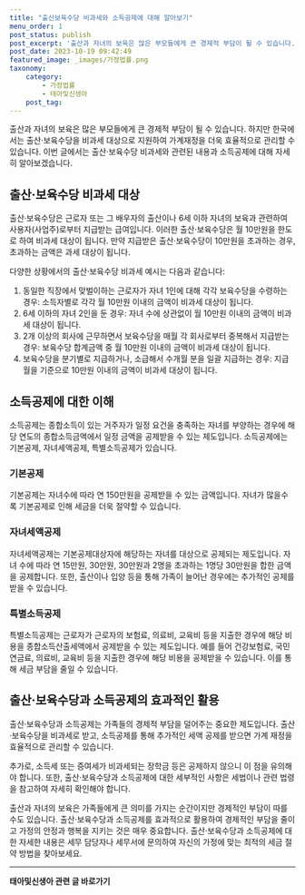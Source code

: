 ```yaml
---
title: "출산보육수당 비과세와 소득공제에 대해 알아보기"
menu_order: 1
post_status: publish
post_excerpt: '출산과 자녀의 보육은 많은 부모들에게 큰 경제적 부담이 될 수 있습니다. 하지만 한국에서는 출산 보육수당을 비과세 대상으로 지원하여 가계재정을 더욱 효율적으로 관리할 수 있습니다. 이번 글에서는 출산 보육수당 비과세와 관련된 내용과 소득공제에 대해 자세히 알아보겠습니다.'
post_date: 2023-10-19 09:42:49
featured_image: _images/가정법률.png
taxonomy:
    category:
        - 가정법률
        - 태아및신생아
    post_tag:
---
```



출산과 자녀의 보육은 많은 부모들에게 큰 경제적 부담이 될 수 있습니다. 하지만 한국에서는 출산·보육수당을 비과세 대상으로 지원하여 가계재정을 더욱 효율적으로 관리할 수 있습니다. 이번 글에서는 출산·보육수당 비과세와 관련된 내용과 소득공제에 대해 자세히 알아보겠습니다.

## 출산·보육수당 비과세 대상

출산·보육수당은 근로자 또는 그 배우자의 출산이나 6세 이하 자녀의 보육과 관련하여 사용자(사업주)로부터 지급받는 급여입니다. 이러한 출산·보육수당은 월 10만원을 한도로 하여 비과세 대상이 됩니다. 만약 지급받은 출산·보육수당이 10만원을 초과하는 경우, 초과하는 금액은 과세 대상이 됩니다.

다양한 상황에서의 출산·보육수당 비과세 예시는 다음과 같습니다:
1. 동일한 직장에서 맞벌이하는 근로자가 자녀 1인에 대해 각각 보육수당을 수령하는 경우: 소득자별로 각각 월 10만원 이내의 금액이 비과세 대상이 됩니다.
2. 6세 이하의 자녀 2인을 둔 경우: 자녀 수에 상관없이 월 10만원 이내의 금액이 비과세 대상이 됩니다.
3. 2개 이상의 회사에 근무하면서 보육수당을 매월 각 회사로부터 중복해서 지급받는 경우: 보육수당 합계금액 중 월 10만원 이내의 금액이 비과세 대상이 됩니다.
4. 보육수당을 분기별로 지급하거나, 소급해서 수개월 분을 일괄 지급하는 경우: 지급 월을 기준으로 10만원 이내의 금액이 비과세 대상이 됩니다.

## 소득공제에 대한 이해

소득공제는 종합소득이 있는 거주자가 일정 요건을 충족하는 자녀를 부양하는 경우에 해당 연도의 종합소득금액에서 일정 금액을 공제받을 수 있는 제도입니다. 소득공제에는 기본공제, 자녀세액공제, 특별소득공제가 있습니다.

### 기본공제

기본공제는 자녀수에 따라 연 150만원을 공제받을 수 있는 금액입니다. 자녀가 많을수록 기본공제로 인해 세금을 더욱 절약할 수 있습니다.

### 자녀세액공제

자녀세액공제는 기본공제대상자에 해당하는 자녀를 대상으로 공제되는 제도입니다. 자녀 수에 따라 연 15만원, 30만원, 30만원과 2명을 초과하는 1명당 30만원을 합한 금액을 공제합니다. 또한, 출산이나 입양 등을 통해 가족이 늘어난 경우에는 추가적인 공제를 받을 수 있습니다.

### 특별소득공제

특별소득공제는 근로자가 근로자의 보험료, 의료비, 교육비 등을 지출한 경우에 해당 비용을 종합소득산출세액에서 공제받을 수 있는 제도입니다. 예를 들어 건강보험료, 국민연금료, 의료비, 교육비 등을 지출한 경우에 해당 비용을 공제받을 수 있습니다. 이를 통해 세금 부담을 줄일 수 있습니다.

## 출산·보육수당과 소득공제의 효과적인 활용

출산·보육수당과 소득공제는 가족들의 경제적 부담을 덜어주는 중요한 제도입니다. 출산·보육수당을 비과세로 받고, 소득공제를 통해 추가적인 세액 공제를 받으면 가계 재정을 효율적으로 관리할 수 있습니다.

추가로, 소득세 또는 증여세가 비과세되는 장학금 등은 공제하지 않으니 이 점을 유의해야 합니다. 또한, 출산·보육수당과 소득공제에 대한 세부적인 사항은 세법이나 관련 법령을 참고하여 자세히 확인해야 합니다.

출산과 자녀의 보육은 가족들에게 큰 의미를 가지는 순간이지만 경제적인 부담이 따를 수도 있습니다. 출산·보육수당과 소득공제를 효과적으로 활용하여 경제적인 부담을 줄이고 가정의 안정과 행복을 지키는 것은 매우 중요합니다. 출산·보육수당과 소득공제에 대한 자세한 내용은 세무 담당자나 세무서에 문의하여 자신의 가정에 맞는 최적의 세금 절약 방법을 찾아보세요.

<!-- wp:separator -->
<hr class="wp-block-separator has-alpha-channel-opacity"/>
<!-- /wp:separator -->

<!-- wp:group {"backgroundColor":"base","layout":{"type":"constrained"}} -->
<div class="wp-block-group has-base-background-color has-background"><!-- wp:paragraph {"align":"center","fontSize":"medium"} -->
<p class="has-text-align-center has-large-font-size"><strong>태아및신생아 관련 글 바로가기</strong></p>
<!-- /wp:paragraph -->


<!-- wp:latest-posts
{"categories":[{"id":1496,"count":19,"description":"","link":"https://uknowlaw.com/category/%ed%83%9c%ec%95%84%eb%b0%8f%ec%8b%a0%ec%83%9d%ec%95%84/","name":"태아및신생아","slug":"태아및신생아","taxonomy":"category","parent":0,"meta":[],"_links":{"self":[{"href":"https://uknowlaw.com/wp-json/wp/v2/categories/1496"}],"collection":[{"href":"https://uknowlaw.com/wp-json/wp/v2/categories"}],"about":[{"href":"https://uknowlaw.com/wp-json/wp/v2/taxonomies/category"}],"wp:post_type":[{"href":"https://uknowlaw.com/wp-json/wp/v2/posts?categories=1496"}],"curies":[{"name":"wp","href":"https://api.w.org/{rel}","templated":true}]}}],"postsToShow":100,"excerptLength":28,"postLayout":"grid","columns":2,"featuredImageAlign":"left","featuredImageSizeSlug":"large","fontSize":"medium"} /--></div>
<!-- /wp:group -->